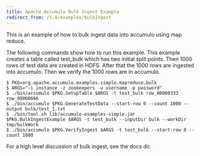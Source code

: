 ```yaml
---
title: Apache Accumulo Bulk Ingest Example
redirect_from: /1.8/examples/bulkIngest
---
```


This is an example of how to bulk ingest data into accumulo using map reduce.

The following commands show how to run this example. This example creates a
table called test_bulk which has two initial split points. Then 1000 rows of
test data are created in HDFS. After that the 1000 rows are ingested into
accumulo. Then we verify the 1000 rows are in accumulo.

    $ PKG=org.apache.accumulo.examples.simple.mapreduce.bulk
    $ ARGS="-i instance -z zookeepers -u username -p password"
    $ ./bin/accumulo $PKG.SetupTable $ARGS -t test_bulk row_00000333 row_00000666
    $ ./bin/accumulo $PKG.GenerateTestData --start-row 0 --count 1000 --output bulk/test_1.txt
    $ ./bin/tool.sh lib/accumulo-examples-simple.jar $PKG.BulkIngestExample $ARGS -t test_bulk --inputDir bulk --workDir tmp/bulkWork
    $ ./bin/accumulo $PKG.VerifyIngest $ARGS -t test_bulk --start-row 0 --count 1000

For a high level discussion of bulk ingest, see the docs dir.
